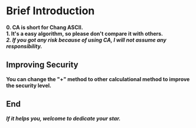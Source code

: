 # Brief Introduction
**0. CA is short for Chang ASCII.**  
**1. It's a easy algorithm, so please don't compare it with others.**  
***2. If you got any risk because of using CA, I will not assume any responsibility.***  


## Improving Security
**You can change the "+" method to other calculational method to improve the security level.**

## End
***If it helps you, welcome to dedicate your star.***
